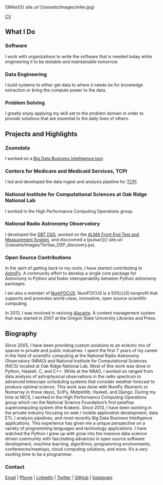 ![Mike]({{ site.url }}/assets/images/mike.jpg)

[CV](cv.md)

## What I Do

### Software
I work with organizations to write the software that is needed today while engineering it to be testable and maintainable tomorrow.

### Data Engineering
I build systems to either get data to where it needs be for knowledge extraction or bring the compute power to the data.

### Problem Solving
I greatly enjoy applying my skill set to the problem domain in order to provide solutions that are essential to the daily lives of others.

## Projects and Highlights
### Zoomdata
I worked on a [Big Data Business Intelligence tool](http://www.zoomdata.com).

### Centers for Medicare and Medicaid Services, TCPI
I led and developed the data ingest and analysis pipeline for [TCPI](https://innovation.cms.gov/initiatives/Transforming-Clinical-Practices/).

### National Institute for Computational Sciences at Oak Ridge National Lab
I worked in the High Performance Computing Operations group.

### National Radio Astronomy Observatory
I developed the [GBT DSS](https://science.nrao.edu/facilities/gbt/schedules/dynamic), worked on the [ALMA Front End Test and Measurement System](https://science.nrao.edu/facilities/cdl/alma-support), and discovered a [pulsar]({{ site.url }}/assets/images/Ter5ae_DSP_discovery.ps).

### Open Source Contributions
In the spirt of getting back to my roots, I have started contributing to [AstroPy](https://github.com/astropy/astropy). A community effort to develop a single core package for Astronomy in Python and foster interoperability between Python astronomy packages.

I am also a member of [NumFOCUS](https://www.numfocus.org/). NumFOCUS is a 501(c)(3) nonprofit that supports and promotes world-class, innovative, open source scientific computing.

In 2013, I was involved in reviving [Alacarte](https://github.com/tpendragon/alacarte). A content management system that was started in 2007 at the Oregon State University Libraries and Press.

## Biography

Since 2005, I have been providing custom solutions to an eclectic mix of spaces in private and public industries. I spent the first 7 years of my career in the field of scientific computing at the National Radio Astronomy Observatory (NRAO) and National Institute for Computational Sciences (NICS) located at Oak Ridge National Lab. Most of this work was done in Python, Haskell, C, and C++. While at the NRAO, I worked on ranged from data analysis of astrophysical observations in the radio spectrum to advanced telescope scheduling systems that consider weather forecast to produce optimal science. This work was done with NumPy (Numeric or Numarray in those days), SciPy, Matplotlib, Haskell, and Django. During my time at NICS, I worked in the High Performance Computing Operations group which ran the National Science Foundation’s first petaflop supercomputing system (the Kraken). Since 2013, I have been working in the private industry focusing on web / mobile application development, data ETL / analysis pipelines, and most recently Big Data Business Intelligence applications. This experience has given me a unique perspective on a variety of programming languages and technology applications. I have watched the Python I grew up with grow into the massive data science driven community with fascinating advances in open source software development, machine learning, algorithms, programming environments, conferences/meetups, cloud computing solutions, and more. It’s a very exciting time to be a programmer.

### Contact
[Email](mailto:mike.mccarty@gmail.com) | [Phone](tel:865-274-2171) | [LinkedIn](https://www.linkedin.com/in/mikemccarty/) | [Twitter](https://twitter.com/miketmccarty) | [GitHub](https://github.com/mmccarty) | [Instagram](https://www.instagram.com/miketmccarty/)
